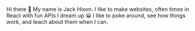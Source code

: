 Hi there 👋
My name is Jack Hixon. I like to make websites, often times in React with fun APIs I dream up 😀 I like to poke around, see how things work, and teach about them when I can.